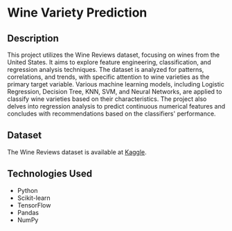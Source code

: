 # Wine Variety Prediction

## Description
This project utilizes the Wine Reviews dataset, focusing on wines from the United States. It aims to explore feature engineering, classification, and regression analysis techniques. The dataset is analyzed for patterns, correlations, and trends, with specific attention to wine varieties as the primary target variable. Various machine learning models, including Logistic Regression, Decision Tree, KNN, SVM, and Neural Networks, are applied to classify wine varieties based on their characteristics. The project also delves into regression analysis to predict continuous numerical features and concludes with recommendations based on the classifiers' performance.

## Dataset
The Wine Reviews dataset is available at [Kaggle](https://www.kaggle.com/datasets/zynicide/wine-reviews).

## Technologies Used
- Python
- Scikit-learn
- TensorFlow
- Pandas
- NumPy
